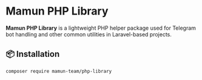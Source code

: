# Mamun PHP Library

**Mamun PHP Library** is a lightweight PHP helper package used for Telegram bot handling and other common utilities in Laravel-based projects.

## 📦 Installation

```bash
composer require mamun-team/php-library